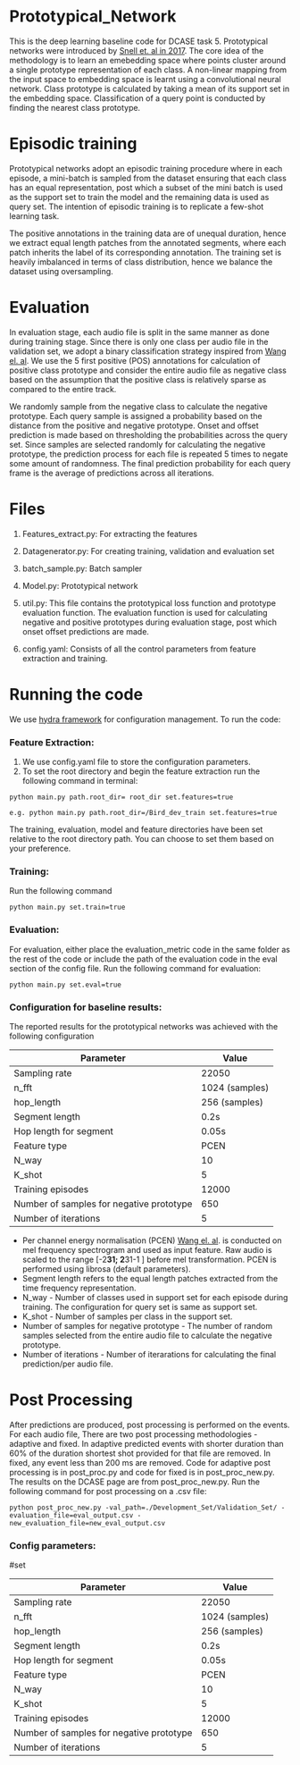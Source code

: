 # Prototypical_Network

This is the deep learning baseline code for DCASE task 5. Prototypical networks were introduced by <a href="https://arxiv.org/abs/1703.05175">Snell et. al in 2017</a>. The core idea of the methodology is to learn an emebedding space where points cluster around a single prototype representation of each class. A non-linear mapping from the input space to embedding space is learnt using a convolutional neural network. Class prototype is calculated by taking a mean of its support set in the embedding space. Classification of a query point is conducted by finding the nearest class prototype.

# Episodic training

Prototypical networks adopt an episodic training procedure where in each episode, a mini-batch is sampled from the dataset ensuring that each class has an equal representation, post which a subset of the mini batch is used as the support set to train the model and the remaining data is used as query set. The intention of episodic training is to replicate a few-shot learning task.

The positive annotations in the training data are of unequal duration, hence we extract equal length patches from the annotated segments, where each patch inherits the label of its corresponding annotation. The training set is heavily imbalanced in terms of class distribution, hence we balance the dataset using oversampling. 

# Evaluation

In evaluation stage, each audio file is split in the same manner as done during training stage. Since there is only one class per audio file in the validation set, we adopt a binary classification strategy inspired from <a href="https://arxiv.org/abs/2008.02791">Wang el. al</a>. We use the 5 first positive (POS) annotations for calculation of positive class prototype and consider the entire audio file as negative class based on the assumption that the positive class is relatively sparse as compared to the entire track. 

We randomly sample from the negative class to calculate the negative prototype. Each query sample is assigned a probability based on the distance from the positive and negative prototype. Onset and offset prediction is made based on thresholding the probabilities across the query set. Since samples are selected randomly for calculating the negative prototype, the prediction process for each file is repeated 5 times to negate some amount of randomness. The final prediction probability for each query frame is the average of predictions across all iterations. 

# Files

1) Features_extract.py: For extracting the features

2) Datagenerator.py: For creating training, validation and evaluation set

3) batch_sample.py: Batch sampler

4) Model.py: Prototypical network

5) util.py: This file contains the prototypical loss function and prototype evaluation function. The evaluation function is used for calculating negative and positive prototypes during evaluation stage, post which onset offset predictions are made. 

6) config.yaml: Consists of all the control parameters from feature extraction and training. 

# Running the code

We use <a href="https://hydra.cc/docs/intro/">hydra framework</a> for configuration management. To run the code:

### Feature Extraction:

1) We use config.yaml file to store the configuration parameters.
2) To set the root directory and begin the feature extraction run the following command in terminal:
```
python main.py path.root_dir= root_dir set.features=true

e.g. python main.py path.root_dir=/Bird_dev_train set.features=true
```
The training, evaluation, model and feature directories have been set relative to the root directory path. You can choose to set them based on your preference.

### Training:

Run the following command 

```
python main.py set.train=true
```
### Evaluation:

For evaluation, either place the evaluation_metric code in the same folder as the rest of the code or include the path of the evaluation code in the eval section of the config file. Run the following command for evaluation:

```
python main.py set.eval=true
```
### Configuration for baseline results:

The reported results for the prototypical networks was achieved with the following configuration 

| Parameter | Value | 
| --- | --- | 
| Sampling rate		|	22050 | 
| n_fft	|	1024 (samples)|
| hop_length	|	256 (samples) |
| Segment length	|	0.2s |
| Hop length for segment	|	0.05s |
| Feature type	|	PCEN |
| N_way	|	10|
| K_shot	|	5|
| Training episodes	|12000|
| Number of samples for negative prototype	|	650|
| Number of iterations	|	5|

+ Per channel energy normalisation (PCEN) <a href="https://arxiv.org/abs/1607.05666">Wang el. al</a>. is conducted on mel frequency spectrogram and used as input
  feature. Raw audio is scaled to the range [-2**31; 2**31-1 ] before mel transformation. PCEN is performed using librosa (default parameters).  
+ Segment length refers to the equal length patches extracted from the time frequency representation. 
+ N_way - Number of classes used in support set for each episode during training. The configuration for query set is same as support set. 
+ K_shot - Number of samples per class in the support set.
+ Number of samples for negative prototype - The number of random samples selected from the entire audio file to calculate the negative prototype.
+ Number of iterations - Number of iterarations for calculating the final prediction/per audio file. 
# Post Processing

After predictions are produced, post processing is performed on the events. For each audio file,  There are two post processing methodologies - adaptive and fixed. In adaptive predicted events with shorter duration than 60% of the duration shortest shot provided for that file are removed. In fixed, any event less than 200 ms are removed. Code for adaptive post processing is in post_proc.py and code for fixed is in post_proc_new.py. The results on the DCASE page are from post_proc_new.py.
Run the following command for post processing on a .csv file:

```
python post_proc_new.py -val_path=./Development_Set/Validation_Set/ -evaluation_file=eval_output.csv -new_evaluation_file=new_eval_output.csv
```

### Config parameters:

#set

| Parameter | Value | 
| --- | --- | 
| Sampling rate		|	22050 | 
| n_fft	|	1024 (samples)|
| hop_length	|	256 (samples) |
| Segment length	|	0.2s |
| Hop length for segment	|	0.05s |
| Feature type	|	PCEN |
| N_way	|	10|
| K_shot	|	5|
| Training episodes	|12000|
| Number of samples for negative prototype	|	650|
| Number of iterations	|	5|
